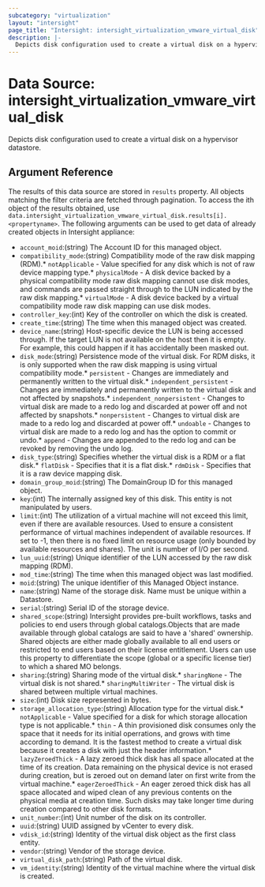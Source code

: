 ```yaml
---
subcategory: "virtualization"
layout: "intersight"
page_title: "Intersight: intersight_virtualization_vmware_virtual_disk"
description: |-
  Depicts disk configuration used to create a virtual disk on a hypervisor datastore.
---
```


# Data Source: intersight_virtualization_vmware_virtual_disk
Depicts disk configuration used to create a virtual disk on a hypervisor datastore.
## Argument Reference
The results of this data source are stored in `results` property.
All objects matching the filter criteria are fetched through pagination.
To access the ith object of the results obtained, use `data.intersight_virtualization_vmware_virtual_disk.results[i].<propertyname>`.
The following arguments can be used to get data of already created objects in Intersight appliance:
* `account_moid`:(string) The Account ID for this managed object. 
* `compatibility_mode`:(string) Compatibility mode of the raw disk mapping (RDM).* `notApplicable` - Value specified for any disk which is not of raw device mapping type.* `physicalMode` - A disk device backed by a physical compatibility mode raw disk mapping cannot use disk modes, and commands are passed straight through to the LUN indicated by the raw disk mapping.* `virtualMode` - A disk device backed by a virtual compatibility mode raw disk mapping can use disk modes. 
* `controller_key`:(int) Key of the controller on which the disk is created. 
* `create_time`:(string) The time when this managed object was created. 
* `device_name`:(string) Host-specific device the LUN is being accessed through. If the target LUN is not available on the host then it is empty. For example, this could happen if it has accidentally been masked out. 
* `disk_mode`:(string) Persistence mode of the virtual disk. For RDM disks, it is only supported when the raw disk mapping is using virtual compatibility mode.* `persistent` - Changes are immediately and permanently written to the virtual disk.* `independent_persistent` - Changes are immediately and permanently written to the virtual disk and not affected by snapshots.* `independent_nonpersistent` - Changes to virtual disk are made to a redo log and discarded at power off and not affected by snapshots.* `nonpersistent` - Changes to virtual disk are made to a redo log and discarded at power off.* `undoable` - Changes to virtual disk are made to a redo log and has the option to commit or undo.* `append` - Changes are appended to the redo log and can be revoked by removing the undo log. 
* `disk_type`:(string) Specifies whether the virtual disk is a RDM or a flat disk.* `flatDisk` - Specifies that it is a flat disk.* `rdmDisk` - Specifies that it is a raw device mapping disk. 
* `domain_group_moid`:(string) The DomainGroup ID for this managed object. 
* `key`:(int) The internally assigned key of this disk. This entity is not manipulated by users. 
* `limit`:(int) The utilization of a virtual machine will not exceed this limit, even if there are available resources. Used to ensure a consistent performance of virtual machines independent of available resources. If set to -1, then there is no fixed limit on resource usage (only bounded by available resources and shares). The unit is number of I/O per second. 
* `lun_uuid`:(string) Unique identifier of the LUN accessed by the raw disk mapping (RDM). 
* `mod_time`:(string) The time when this managed object was last modified. 
* `moid`:(string) The unique identifier of this Managed Object instance. 
* `name`:(string) Name of the storage disk. Name must be unique within a Datastore. 
* `serial`:(string) Serial ID of the storage device. 
* `shared_scope`:(string) Intersight provides pre-built workflows, tasks and policies to end users through global catalogs.Objects that are made available through global catalogs are said to have a 'shared' ownership. Shared objects are either made globally available to all end users or restricted to end users based on their license entitlement. Users can use this property to differentiate the scope (global or a specific license tier) to which a shared MO belongs. 
* `sharing`:(string) Sharing mode of the virtual disk.* `sharingNone` - The virtual disk is not shared.* `sharingMultiWriter` - The virtual disk is shared between multiple virtual machines. 
* `size`:(int) Disk size represented in bytes. 
* `storage_allocation_type`:(string) Allocation type for the virtual disk.* `notApplicable` - Value specified for a disk for which storage allocation type is not applicable.* `thin` - A thin provisioned disk consumes only the space that it needs for its initial operrations, and grows with time according to demand. It is the fastest method to create a virtual disk because it creates a disk with just the header information.* `lazyZeroedThick` - A lazy zeroed thick disk has all space allocated at the time of its creation. Data remaining on the physical device is not erased during creation, but is zeroed out on demand later on first write from the virtual machine.* `eagerZeroedThick` - An eager zeroed thick disk has all space allocated and wiped clean of any previous contents on the physical media at creation time. Such disks may take longer time during creation compared to other disk formats. 
* `unit_number`:(int) Unit number of the disk on its controller. 
* `uuid`:(string) UUID assigned by vCenter to every disk. 
* `vdisk_id`:(string) Identity of the virtual disk object as the first class entity. 
* `vendor`:(string) Vendor of the storage device. 
* `virtual_disk_path`:(string) Path of the virtual disk. 
* `vm_identity`:(string) Identity of the virtual machine where the virtual disk is created. 
 